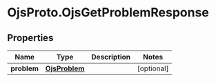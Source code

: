 # OjsProto.OjsGetProblemResponse

## Properties

Name | Type | Description | Notes
------------ | ------------- | ------------- | -------------
**problem** | [**OjsProblem**](OjsProblem.md) |  | [optional] 


